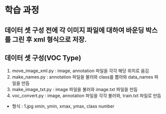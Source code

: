 # 학습 과정


## 데이터 셋 구성 전에 각 이미지 파일에 대하여 바운딩 박스를 그린 후 xml 형식으로 저장.
## 데이터 셋 구성(VOC Type)
1. move_image_xml.py : image, annotation 파일을 각각 해당 위치로 옴김
2. make_names.py : annotation 파일을 불러와 class를 뽑아와 data_names 파일을 만듬
3. make_image_txt.py : image 파일을 불러와 image.txt 파일을 만듬
4. voc_convert.py : image, annotation 파일을 각각 불러와, train.txt 파일로 만듬
 * 형식 : 1.jpg xmin, ymin, xmax, ymax, class number
